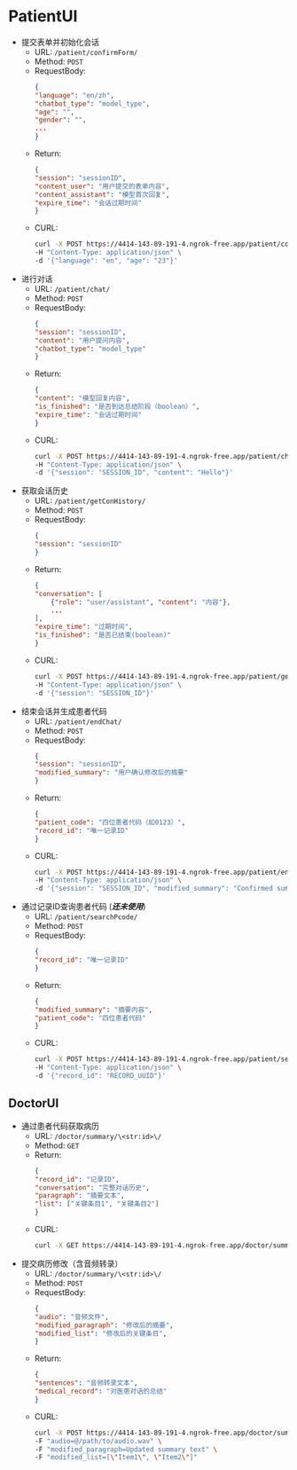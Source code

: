 # PatientUI
+ 提交表单并初始化会话
  - URL: `/patient/confirmForm/`
  - Method: `POST`
  - RequestBody: 
    ```json
    {
    "language": "en/zh",
    "chatbot_type": "model_type",
    "age": "",
    "gender": "",
    ...
    }
    ```
  - Return:
    ```json
    {
    "session": "sessionID",
    "content_user": "用户提交的表单内容",
    "content_assistant": "模型首次回复",
    "expire_time": "会话过期时间"
    }
    ```
  - CURL:
    ```bash
    curl -X POST https://4414-143-89-191-4.ngrok-free.app/patient/confirmForm/ \
    -H "Content-Type: application/json" \
    -d '{"language": "en", "age": "23"}'
    ```
+ 进行对话
  - URL: `/patient/chat/`
  - Method: `POST`
  - RequestBody: 
    ```json
    {
    "session": "sessionID",
    "content": "用户提问内容",
    "chatbot_type": "model_type"
    }
    ```
  - Return:
    ```json
    {
    "content": "模型回复内容",
    "is_finished": "是否到达总结阶段（boolean）",
    "expire_time": "会话过期时间"
    }
    ```
  - CURL:
    ```bash
    curl -X POST https://4414-143-89-191-4.ngrok-free.app/patient/chat/ \
    -H "Content-Type: application/json" \
    -d '{"session": "SESSION_ID", "content": "Hello"}'
    ```    
+ 获取会话历史
  - URL: `/patient/getConHistory/`
  - Method: `POST`
  - RequestBody: 
    ```json
    {
    "session": "sessionID"
    }
    ```
  - Return:
    ```json
    {
    "conversation": [
        {"role": "user/assistant", "content": "内容"},
        ...
    ],
    "expire_time": "过期时间",
    "is_finished": "是否已结束(boolean)"
    }
    ```
  - CURL:
    ```bash
    curl -X POST https://4414-143-89-191-4.ngrok-free.app/patient/getConHistory/ \
    -H "Content-Type: application/json" \
    -d '{"session": "SESSION_ID"}'
    ```
+ 结束会话并生成患者代码
  - URL: `/patient/endChat/`
  - Method: `POST`
  - RequestBody: 
    ```json
    {
    "session": "sessionID",
    "modified_summary": "用户确认修改后的摘要"
    }
    ```
  - Return:
    ```json
    {
    "patient_code": "四位患者代码（如0123）",
    "record_id": "唯一记录ID"
    }
    ```
  - CURL:
    ```bash
    curl -X POST https://4414-143-89-191-4.ngrok-free.app/patient/endChat/ \
    -H "Content-Type: application/json" \
    -d '{"session": "SESSION_ID", "modified_summary": "Confirmed summary text"}'
    ```
+ 通过记录ID查询患者代码 (***还未使用***)
  - URL: `/patient/searchPcode/`
  - Method: `POST`
  - RequestBody: 
    ```json
    {
    "record_id": "唯一记录ID"
    }
    ```
  - Return:
    ```json
    {
    "modified_summary": "摘要内容",
    "patient_code": "四位患者代码"
    }
    ```
  - CURL:
    ```bash
    curl -X POST https://4414-143-89-191-4.ngrok-free.app/patient/searchPcode/ \
    -H "Content-Type: application/json" \
    -d '{"record_id": "RECORD_UUID"}'
    ```

## DoctorUI
+ 通过患者代码获取病历
  - URL: `/doctor/summary/\<str:id>\/`
  - Method: `GET`
  - Return:
    ```json
    {
    "record_id": "记录ID",
    "conversation": "完整对话历史",
    "paragraph": "摘要文本",
    "list": ["关键条目1", "关键条目2"]
    }
    ```
  - CURL:
    ```bash
    curl -X GET https://4414-143-89-191-4.ngrok-free.app/doctor/summary/0123/
    ```
+ 提交病历修改（含音频转录）
  - URL: `/doctor/summary/\<str:id>\/`
  - Method: `POST`
  - RequestBody: 
    ```json
    {
    "audio": "音频文件",
    "modified_paragraph": "修改后的摘要",
    "modified_list": "修改后的关键条目",
    }
    ```
  - Return:
    ```json
    {
    "sentences": "音频转录文本",
    "medical_record": "对医患对话的总结"
    }
    ```
  - CURL:
    ```bash
    curl -X POST https://4414-143-89-191-4.ngrok-free.app/doctor/summary/0123/ \
    -F "audio=@/path/to/audio.wav" \
    -F "modified_paragraph=Updated summary text" \
    -F "modified_list=[\"Item1\", \"Item2\"]"
    ```